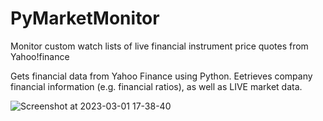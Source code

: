 # PyMarketMonitor
 Monitor custom watch lists of live financial instrument price quotes from Yahoo!finance
 
Gets financial data from Yahoo Finance using Python. Eetrieves company financial information (e.g. financial ratios), as well as LIVE market data.

![Screenshot at 2023-03-01 17-38-40](https://user-images.githubusercontent.com/119459828/222291731-139d1a5e-b8b8-439b-a53d-c8d986c11453.png)
